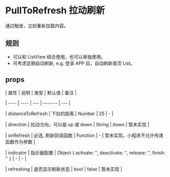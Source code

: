 # PullToRefresh 拉动刷新

通过触发，立刻重新加载内容。

## 规则

- 可以和 ListView 结合使用，也可以单独使用。
- 可考虑定期自动刷新, e.g. 登录 APP 后，自动刷新首页 List。

## props

| 属性 | 说明 | 类型 | 默认值 | 备注 |

| ---- | ---- | --- | ------- | --- |

| distanceToRefresh | 下拉的距离 | Number | 25 | - |

| direction | 拉动方向，可以是 up 或 down | String | down | 暂未实现 |

| onRefresh | 必选, 刷新回调函数 | Function | - | 暂未实现，小程序不允许传递函数作为参数 |

| indicator | 指示器配置 | Object { activate: '', deactivate: '', release: '', finish: '' } | - | - |

| refreshing | 是否显示刷新状态 | bool | false | 暂未实现 |
